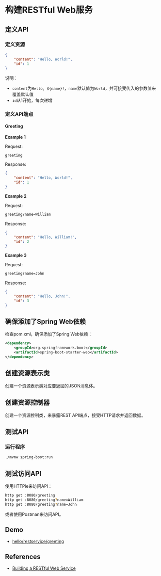 # 构建RESTful Web服务

## 定义API

### 定义资源

```json
{
    "content": "Hello, World!",
    "id": 1
}
```

说明：
- `content`为`Hello, ${name}!`，`name`默认值为`World`，并可接受传入的参数值来覆盖默认值
- `id`从1开始，每次递增

### 定义API端点

#### Greeting

**Example 1**

Request:
```bash
greeting
```

Response:
```json
{
    "content": "Hello, World!",
    "id": 1
}
```
**Example 2**

Request:
```bash
greeting?name=William
```

Response:
```json
{
    "content": "Hello, William!",
    "id": 2
}
```

**Example 3**

Request:
```bash
greeting?name=John
```

Response:
```json
{
    "content": "Hello, John!",
    "id": 3
}
```

## 确保添加了Spring Web依赖
检查pom.xml，确保添加了Spring Web依赖：
```xml
<dependency>
    <groupId>org.springframework.boot</groupId>
    <artifactId>spring-boot-starter-web</artifactId>
</dependency>
```

## 创建资源表示类

创建一个资源表示类对应要返回的JSON消息体。

## 创建资源控制器

创建一个资源控制类，来暴露REST API端点，接受HTTP请求并返回数据。

## 测试API

### 运行程序

```bash
./mvnw spring-boot:run
```

## 测试访问API

使用HTTPie来访问API：

```bash
http get :8080/greeting
http get :8080/greeting?name=William
http get :8080/greeting?name=John
```

或者使用Postman来访问API。

## Demo

- [hello/restservice/greeting](https://github.com/xdevops-caj-lab-cloudnative-tk/hello/tree/main/src/main/java/com/example/hello/restservice/greeting)

## References

- [Building a RESTful Web Service](https://spring.io/guides/gs/rest-service/)